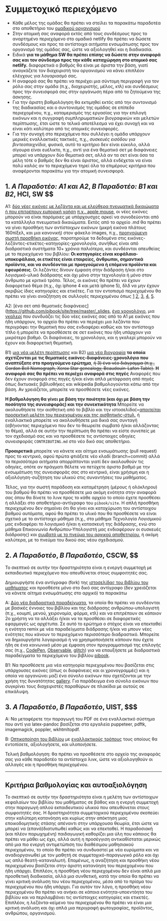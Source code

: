 # Συμμετοχικό περιεχόμενο

* Κάθε μέλος της ομάδας θα πρέπει να στείλει τα παρακάτω παραδοτέα στο αποθετήριο του [ομαδικού οργανισμού](https://epidrome.github.io/teaching/team/)
* Στην ατομική σας αναφορά εκτός από τους συνδέσμους προς το αναρτημένο περιεχόμενο στο ομαδικό netlify θα πρέπει να δώσετε συνδέσμους και προς τα αντίστοιχα αιτήματα ενσωμάτωσης προς τον οργανισμό της ομάδας σας, ώστε να αξιολογηθεί και η διαδικασία.
* Ειδικά **για το μάθημα SW θα πρέπει επίσης να δώσετε στην αναφορά σας και τον σύνδεσμο προς την κάθε καταχώρηση στο ατομικό σας netlify.** διαφορετικά ο βαθμός θα είναι με άριστα την βάση, γιατί αναγκάζετε τον διαχειριστή του οργανισμού να κάνει επιπλέον ελέγχους για λογαριασμό σας.
* Η αναφορά σας θα πρέπει να περιέχει μια σύντομη περιγραφή για τον ρόλο σας στην ομάδα (π.χ., διαχειριστής, μέλος, κτλ) και συνδέσμους προς την συνεισφορά σας στην οργάνωση πέρα από τα ζητούμενα της άσκησης.
* Για την άριστη βαθμολόγηση θα εκτιμηθεί εκτός από την συντονισμό της διαδικασίας και ο συντονισμός της ομάδας σε επίπεδο περιεχομένου, π.χ., καταμερισμός της εργασίας για την επιλογή εικόνων και η συγγραφή συμπληρωματικών βιογραφικών και μελετών περίπτωσης, έτσι ώστε το τελικό αποτέλεσμα να έχει συνοχή και να είναι κάτι καλύτερο από τις ατομικές συνεισφορές.
* Για την συνοχή στο περιεχόμενο που συλλέγει η ομάδα υπάρχουν μερικές εναλλακτικές τακτικές, π.χ., *συσκευές εισόδου για βιντεοπαιχνίδια*, φυσικά, αυτό το κριτήριο δεν είναι εύκολο, αλλά σίγουρα είναι ευέλικτο, π.χ., αντί για ένα θεματικό σετ με διαφάνειες μπορεί να υπάρχουν δύο θεματικά σετ, αλλά αν τα σετ είναι όσα τα μέλη τότε ο βαθμός δεν θα είναι άριστος, αλλά ενδέχεται να είναι πολύ καλός αν το περιεχόμενο τηρεί όλα τα επιμέρους κριτήρια που αναφέρονται παρακάτω για την ατομική συνεισφορά.

## 1. *A Παραδοτέο: A1 και Α2*, *B Παραδοτέο: Β1 και Β2*, HCI, SW $$

A1: [δύο νέες εικόνες με λεζάντα και με ελεύθερα πνευματικά δικαιώματα ή που επιτρέπουν εμπορική χρήση](https://github.com/pibook/figure/) [π.χ., apple mouse](https://raw.githubusercontent.com/pibook/site/master/figure/apple-mouse.md), οι νέες εικόνες μπορούν να είναι παρόμοιες με υπάρχουσχες αρκεί να συνοδεύονται από τα κατάλληλα πνευματικά δικαιώματα. Εκτός από το αρχείο .md θα πρέπει να γίνει προσθήκη των αντίστοιχων εικόνων (μικρή εικόνα πλάτους 160πίξελ, και μια κανονική) στον φάκελο images, π.χ., [προηγούμενη σωστή προσθήκη εικόνας](https://github.com/pibook/site/commit/5369b2b9d0862f5f3768e43d8cde5c6623de4248), παρατηρούμε τα δεδομένα στις εικόνες-λεζάντες-ετικέτες-κατηγορίες-χρονολογία, συνήθως είναι από διαδραστικά συστήματα 10+ χρόνια παλιότερα, και συνδέονται απευθείας με το περιεχόμενο του βιβλίου: **Οι κατηγορίες είναι κεφάλαια-υποκεφάλαια, οι ετικέτες είναι εταιρείες, άνθρωποι, σημαντικά προϊόντα, και να συνδέονται με προηγούμενα ή επόμενα προϊόντα και εφευρέσεις**. Οι λεζάντες δίνουν έμφαση στην διάδραση ή/και στο λογισμικό-υλικό διάδρασης και όχι μόνο στην τεχνολογία ή μόνο στον άνθρωπο με κριτικό τρόπο. Τέλος, οι εικόνες θα πρέπει να έχουν διαφορετικό θέμα (π.χ., όχι iphone 4 και μετά iphone 5), δλδ να μην έχουν ακριβώς ίδιες κατηγορίες και ετικέτες. Για τον εντοπισμό περιεχομένου θα πρέπει να γίνει αναζήτηση σε συλλογές περιεχομένου όπως [1](http://toastytech.com/guis/index.html) [2](https://jackrusher.com/classic-ux/), [3](https://www.digibarn.com/collections/index.html), [4](https://computerhistory.org/collections/), [5](https://en.wikipedia.org/wiki/Main_Page).

Α2: [ένα σετ από θεματικές διαφάνειες](https://github.com/pibook/site/tree/master/_slides, [ένα χρονολόγιο](https://github.com/pibook/site/tree/master/_timeline), μια [γκαλερί](https://github.com/pibook/site/tree/master/_gallery) που συνδυάζει τις δύο νέες εικόνες σας από το Α1 με εικόνες που ήδη υπάρχουν, το αρχείο θα πρέπει να περιέχει μια λεζάντα που περιγράφει την θεματική που σας ενδιαφέρει καθώς και τον αντίστοιχο τίτλο ή μπορείτε να προσθέσετε σε σετ εικόνες που ήδη υπάρχουν για μικρότερο βαθμό. Οι διαφάνειες, το χρονολόγιο, και η γκαλερί μπορούν να έχουν και διαφορετική θεματική.

Β1) [μια νέα μελέτη περίπτωσης](https://github.com/pibook/site/tree/master/_case-study) και B2) [μια νέα βιογραφία](https://github.com/pibook/site/tree/master/_biography) **τα οποία σχετίζονται με τις θεματικές εικόνες-διαφάνειες-χρονολόγιο που αναπτύξατε στο προηγούμενο ερώτημα**, ~~ή 3) ένα νέο διάγραμμα (π.χ., Gordon Bell Nomograph, Xerox Star genealogy, Beaudouin-Lafon Table).~~ **Η αναφορά σας θα πρέπει να περιέχει αναφορά στις πηγές** Αναφορές που δεν έχουν αναφορά στις πηγές ή/και είναι απλά μετάφραση από πηγές όπως δικτυακές βιβλιοθήκες και wikipedia βαθμολογούνται κάτω από την βάση. Αν χρειάζεται, μπορείτε να προσθέσετε νέες εικόνες.

**Η βαθμολόγηση θα γίνει με βάση την ποιότητα (και όχι με βάση την ποσότητα της συνεισφοράς) και την συνεκτικότητα** Μπορείτε να ακολουθήσετε την αισθητική από το βιβλίο και την ιστοσελίδα(=[απαιτείται προσεκτική μελέτη του περιεχομένου και της αισθητικής-στυλ](https://pibook.epidro.me/), ή εναλλακτικά μπορείτε να ακολουθήσετε μια δικιά σας συνταγή (σβήνοντας περιεχόμενο που δεν το θεωρείτε συμβατό ή/και αλλάζοντας το θέμα), αλλά σε αυτήν την περίπτωση θα πρέπει να είστε συνεπείς με τον σχεδιασμό σας και να προσθέσετε τις αντίστοιχες οδηγίες συνεισφοράς `CONTRIBUTING.md`  στο νέο δικό σας αποθετήριο.

**Προαιρετικά** μπορείτε να κάνετε και αίτημα ενσωμάτωσης (pull request) προς το κεντρικό, αφού πρώτα φτιάξετε νέο κλαδί (branch+commit) αλλά τα περισσότερα αιτήματα απορρίπτονται γιατί δεν ακολουθούν τις οδηγίες, οπότε αν πράγματι θέλετε να πετύχετε άριστο βαθμό με την ενσωμάτωση της συνεισφοράς σας στο κεντρικό, είναι χρήσιμη και η αξιολόγηση-συζήτηση του υλικού στις συναντήσεις του μαθήματος. 

Τέλος, για την σωστή παράδοση και καταμέτρηση (μέρους ή ολόκληρου) του βαθμού θα πρέπει να προσθέσετε μια ακόμη ενότητα στην αναφορά σας όπου θα δίνετε τo λινκ προς το κάθε αρχείο το οποίο έχετε προσθέσει ή αλλάξει στο αποθετήριο-αντίγραφο του `pibook/site`. Η απλή προσθήκη περιεχομένου δεν σημαίνει ότι θα γίνει και κατοχύρωση του αντίστοιχου βαθμού αυτόματα, αφού θα πρέπει το υλικό που θα προσθέσετε να είναι σχετικό με το αντίστοιχο μάθημα (π.χ., στο μάθημα Τεχνολογία Λογισμικού μας ενδιαφέρει το λογισμικό ή/και η κατασκευή της διάδρασης, ενώ στο μάθημα Επικοινωνία Ανθρώπου-Υπολογιστή μας ενδιαφέρουν οι συσκευές διάδρασης) και [συμβατό με το πνεύμα του αρχικού αποθετηρίου](https://pibook.epidro.me/contribute/), ή ακόμη καλύτερα, με το πνεύμα του δικού σας νέου σχεδιασμού.


## 2. *A Παραδοτέο*, *Β Παραδοτέο*, CSCW, $$

Το σκεπτικό σε αυτήν την δραστηριότητα είναι η ενεργή συμμετοχή με εκπαιδευτικό περιεχόμενο που απευθύνεται στους συμφοιτητές σας. 

Δημιουργήστε ένα αντίγραφο (fork) της [ιστοσελίδας του βιβλίου του μαθήματος](https://github.com/pibook/site) και προσθέστε μόνο στο δικό σας αντίγραφο (δεν χρειάζεται να κάνετε αίτημα ενσωμάτωσης στο αρχικό) τα παρακάτω

A: [Δύο νέα διαδραστικά παραδείγματα](https://github.com/pibook/site/tree/master/_remix), τα οποία θα πρέπει να συνδέονται με βασικές έννοιες του βιβλίου και της διάδρασης ανθρώπου-υπολογιστή (π.χ., κουμπί, μενού, χειρονομία, φόρμα, κτλ) και να επιτρέπουν σε κάποιον 2ο χρήστη να τα αλλάξει ή/και να τα προσθέσει σε διαφορετικές εφαρμογές ως αρχέτυπα. Σε αυτό το ερώτημα ο στόχος είναι να επεκταθεί η ενότητα remix με νέα παραδείγματα διάδρασης ή/και να μπουν νέες ενότητες που κάνουν το περιεχόμενο περισσότερο διαδραστικό. Mπορείτε να δημιουργήστε λογαριασμό ή να χρησιμοποιήσετε κάποιον που έχετε ήδη σε ένα κοινωνικό μέσο με έμφαση στον προγραμματισμό της επιλογής σας (π.χ., [CodePen](https://codepen.io/), [Observable](https://beta.observablehq.com/), [glitch](https://glitch.com)) για να επαυξήσετε με διαδραστικά παραδείγματα το περιεχόμενο του βιβλίου [pibook](https://pibook.epidro.me/remix). 

B1: Να προσθέσετε μια νέα κατηγορία περιεχομένου που βασίζεται στις υπάρχουσες εικόνες (όπως οι διαφάνειες και οι χρονογραμμές) και η οποία να οργανώνει μαζί ένα σύνολο εικόνων που σχετίζονται με την χρήση της δυνατότητας [gallery](https://mmistakes.github.io/minimal-mistakes/docs/helpers/#figure). Για παράδειγμα ένα σύνολο εικόνων που συγκρίνει τους διαχειριστές παραθύρων σε πλακίδια με αυτούς σε επικάλυψη.

## 3. *A Παραδοτέο*, *Β Παραδοτέο*, UIST, $$$

A: Να μεταφέρετε την παραγωγή του PDF σε ένα εναλλακτικό σύστημα που αντί για latex-pandoc βασίζεται στα εργαλεία puppeteer, pdftk, imagemagick, poppler, wkhtmltopdf.

B: [Οπτικοποίηση του βιβλίου](https://github.com/pibook/kallipos) με [εναλλακτικούς τρόπους](https://epidrome.github.io/teaching/book/) τους οποίους θα εντοπίσετε, αξιολογήσετε, και υλοποιήσετε. 

Τελική βαθμολόγηση: θα πρέπει να προσθέσετε στο αρχείο της αναφοράς σας για κάθε παραδοτέο τα αντίστοιχα λινκ, ώστε να αξιολογηθούν οι αλλαγές και η προσθήκη περιεχομένου.

---

## Κριτήρια βαθμολογίας και αυτοαξιολόγηση

Το σκεπτικό σε αυτήν την δραστηριότητα είναι η μελέτη των αντίστοιχων κεφαλαίων του βιβλίου του μαθήματος σε βάθος και η ενεργή συμμετοχή στην παραγωγή απλού εκπαιδευτικού υλικού που απευθύνεται στους συμφοιτητές σας. Η δραστηριότητα συμμετοχικού περιεχομένου σκοπεύει στην καλύτερη κατανόηση και κυρίως στην απόκτηση μιας εποικοδομητικής στάσης απέναντι στην υπάρχουσα θεωρία, έτσι ώστε να μπορεί να (επανά)διατυπωθεί καθώς και να επεκταθεί. Η παραδοσιακή (και πλέον παρωχημένη) παιδαγωγική καθορίζει μια ύλη που κάποιος θα πρέπει να μάθει ως έχει, αλλά αυτή η προσέγγιση αντικαθίσταται μερικώς από μια πιο ενεργή αντιμετώπιση του διαθέσιμου μαθησιακού περιεχομένου, το οποίο θα πρέπει να συνδυαστεί με νέα ευρύματα και να αναδιοργανωθεί με τον μαθητή σε συμμετοχικό-παραγωγικό ρόλο και όχι ως απλό θεατή-καταναλωτή. Επομένως, η αναζήτηση και προσθήκη νέου περιεχομένου βασίζεται στην άριστη κατανόηση του περιεχομένου που ήδη υπάρχει. Επιπλέον, η προσθήκη νέου περιεχομένου δεν είναι απλά μια προσθετική διαδικασία, αλλά μια συνθετική, κατά την οποία θα πρέπει να γίνει κριτική ανάλυση του νέου περιεχομένου, μέσα από το πρίσμα του περιεχομένου που ήδη υπάρχει. Για αυτόν τον λόγο, η προσθήκη νέου περιεχομένου θα πρέπει να ανήκει σε κάποια ενότητα-υποεντόητα του βιβλίου και να περιλαμβάνει τις αντίστοιχες κατηγορίες και ετικετές. Επιπλέον, η λεζάντα-κείμενο του περιεχομένου θα πρέπει να είναι μια κριτική ανάλυση και όχι απλά μια περιγραφή φωτογραφίας, προϊόντος, ανθρώπου, οργανισμού.
